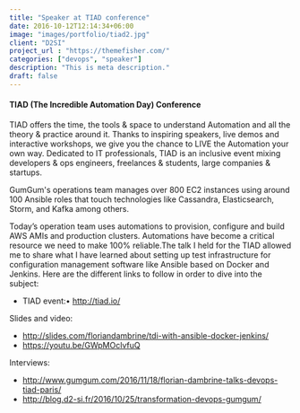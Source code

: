```yaml
---
title: "Speaker at TIAD conference"
date: 2016-10-12T12:14:34+06:00
image: "images/portfolio/tiad2.jpg"
client: "D2SI"
project_url : "https://themefisher.com/"
categories: ["devops", "speaker"]
description: "This is meta description."
draft: false
---
```


#### TIAD (The Incredible Automation Day) Conference

TIAD offers the time, the tools & space to understand Automation and all the theory & practice around it. Thanks to inspiring speakers, live demos and interactive workshops, we give you the chance to LIVE the Automation your own way. Dedicated to IT professionals, TIAD is an inclusive event mixing developers & ops engineers, freelances & students, large companies & startups.

GumGum's operations team manages over 800 EC2 instances using around 100 Ansible roles that touch technologies like Cassandra, Elasticsearch, Storm, and Kafka among others.

Today’s operation team uses automations to provision, configure and build AWS AMIs and production clusters. Automations have become a critical resource we need to make 100% reliable.The talk I held for the TIAD allowed me to share what I have learned about setting up test infrastructure for configuration management software like Ansible based on Docker and Jenkins. Here are the different links to follow in order to dive into the subject:

* TIAD event:• http://tiad.io/

Slides and video:

* http://slides.com/floriandambrine/tdi-with-ansible-docker-jenkins/
* https://youtu.be/GWpMOclvfuQ

Interviews:

* http://www.gumgum.com/2016/11/18/florian-dambrine-talks-devops-tiad-paris/
* http://blog.d2-si.fr/2016/10/25/transformation-devops-gumgum/
